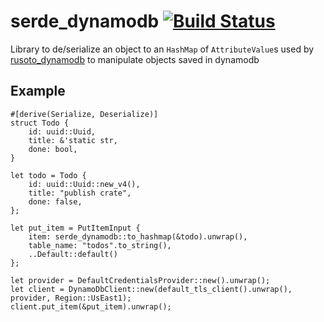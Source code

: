 #  serde_dynamodb [![Build Status](https://travis-ci.org/mockersf/serde_dynamodb.svg?branch=master)](https://travis-ci.org/mockersf/serde_dynamodb)

Library to de/serialize an object to an `HashMap` of `AttributeValue`s used by [rusoto_dynamodb](https://crates.io/crates/rusoto_dynamodb) to manipulate objects saved in dynamodb

## Example

```
#[derive(Serialize, Deserialize)]
struct Todo {
    id: uuid::Uuid,
    title: &'static str,
    done: bool,
}

let todo = Todo {
    id: uuid::Uuid::new_v4(),
    title: "publish crate",
    done: false,
};

let put_item = PutItemInput {
    item: serde_dynamodb::to_hashmap(&todo).unwrap(),
    table_name: "todos".to_string(),
    ..Default::default()
};

let provider = DefaultCredentialsProvider::new().unwrap();
let client = DynamoDbClient::new(default_tls_client().unwrap(), provider, Region::UsEast1);
client.put_item(&put_item).unwrap();
```


